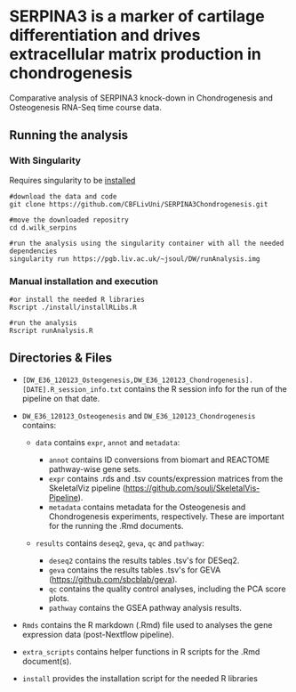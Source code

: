 # SERPINA3 is a marker of cartilage differentiation and drives extracellular matrix production in chondrogenesis
Comparative analysis of SERPINA3 knock-down in Chondrogenesis and Osteogenesis RNA-Seq time course data.


## Running the analysis

### With Singularity
Requires singularity to be [installed](https://apptainer.org/docs/admin/main/installation.html) 
```
#download the data and code
git clone https://github.com/CBFLivUni/SERPINA3Chondrogenesis.git

#move the downloaded repositry 
cd d.wilk_serpins

#run the analysis using the singularity container with all the needed dependencies
singularity run https://pgb.liv.ac.uk/~jsoul/DW/runAnalysis.img

```
### Manual installation and execution
```
#or install the needed R libraries
Rscript ./install/installRLibs.R

#run the analysis
Rscript runAnalysis.R

```

## Directories & Files

* ```[DW_E36_120123_Osteogenesis,DW_E36_120123_Chondrogenesis].[DATE].R_session_info.txt``` contains the R session info for the run of the pipeline on that date.
* ```DW_E36_120123_Osteogenesis``` and ```DW_E36_120123_Chondrogenesis``` contains:
	
	* ```data``` contains ```expr```, ```annot``` and ```metadata```:
		
		* ```annot``` contains ID conversions from biomart and REACTOME pathway-wise gene sets.
		* ```expr``` contains .rds and .tsv counts/expression matrices from the SkeletalViz pipeline (https://github.com/soulj/SkeletalVis-Pipeline).
		* ```metadata``` contains metadata for the Osteogenesis and Chondrogenesis experiments, respectively. These are important for the running the .Rmd documents.

	* ```results``` contains ```deseq2```, ```geva```, ```qc``` and ```pathway```:

		* ```deseq2``` contains the results tables .tsv's for DESeq2.
		* ```geva``` contains the results tables .tsv's for GEVA (https://github.com/sbcblab/geva).
		* ```qc``` contains the quality control analyses, including the PCA score plots.
		* ```pathway``` contains the GSEA pathway analysis results.
 
* ```Rmds``` contains the R markdown (.Rmd) file used to analyses the gene expression data (post-Nextflow pipeline).
* ```extra_scripts``` contains helper functions in R scripts for the .Rmd document(s).
* ```install``` provides the installation script for the needed R libraries
